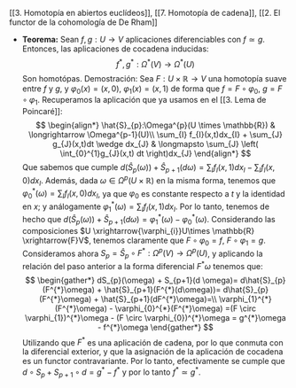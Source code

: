 [[3. Homotopía en abiertos euclídeos]], [[7. Homotopía de cadena]], [[2. El functor de la cohomología de De Rham]]

- **Teorema:** Sean $f,g:U \longrightarrow V$ aplicaciones diferenciables con $f \simeq g$. Entonces, las aplicaciones de cocadena inducidas:$$f^{*},g^{*}:\Omega^{*}(V) \longrightarrow \Omega^{*}(U)$$Son homotópas.
	Demostración: Sea $F:U\times \mathbb{R}\longrightarrow V$ una homotopía suave entre $f$ y $g$, y $\varphi_{0}(x)=(x,0)$, $\varphi_{1}(x)=(x,1)$ de forma que $f=F\circ\varphi_{0}$, $g=F\circ\varphi_{1}$. Recuperamos la aplicación que ya usamos en el [[3. Lema de Poincaré]]:$$
\begin{align*}
\hat{S}_{p}:\Omega^{p}(U \times \mathbb{R}) & \longrightarrow \Omega^{p-1}(U)\\
\sum_{I} f_{I}(x,t)dx_{I} + \sum_{J} g_{J}(x,t)dt \wedge dx_{J} & \longmapsto \sum_{J} \left( \int_{0}^{1}g_{J}(x,t) dt \right)dx_{J} 
\end{align*}
$$Que sabemos que cumple $d(\hat{S}_{p}(\omega)) + \hat{S}_{p+1}(d \omega) = \sum_{I}f_{I}(x,1)dx_{I} -\sum_{I} f_{I}(x,0) dx_{I}$. Además, dada $\omega \in \Omega^{p}(U\times \mathbb{R})$ en la misma forma, tenemos que $\varphi_{0}^{*}(\omega) =\sum_{I}f_{I}(x,0)dx_{I}$, ya que $\varphi_{0}$ es constante respecto a $t$ y la identidad en $x$; y análogamente $\varphi_{1}^{*}(\omega)=\sum_{I}f_{I}(x,1)dx_{I}$. Por lo tanto, tenemos de hecho que $d(\hat{S}_{p}(\omega)) + \hat{S}_{p+1}(d \omega)= \varphi_{1}^*(\omega)-\varphi_{0}^{*}(\omega)$.
	Considerando las composiciones $U \xrightarrow{\varphi_{i}}U\times \mathbb{R} \xrightarrow{F}V$, tenemos claramente que $F\circ \varphi_{0}=f$, $F\circ \varphi_{1}=g$. Consideramos ahora $S_{p}=\hat{S}_{p} \circ F^{*}:\Omega^{p}(V)\longrightarrow\Omega^p(U)$, y aplicando la relación del paso anterior a la forma diferencial $F^{*}\omega$ tenemos que:$$
\begin{gather*}
dS_{p}(\omega) + S_{p+1}(d \omega)= d\hat{S}_{p}(F^{*}\omega) + \hat{S}_{p+1}(F^{*}(d\omega))= d\hat{S}_{p}(F^{*}\omega) + \hat{S}_{p+1}(dF^{*}\omega)=\\ \varphi_{1}^{*}(F^{*}\omega) - \varphi_{0}^{*}(F^{*}\omega) =(F \circ \varphi_{1})^{*}\omega - (F \circ \varphi_{0})^{*}\omega = g^{*}\omega - f^{*}\omega
\end{gather*}
$$Utilizando que $F^{*}$ es una aplicación de cadena, por lo que conmuta con la diferencial exterior, y que la asignación de la aplicación de cocadena es un functor contravariante. Por lo tanto, efectivamente se cumple que $d\circ S_{p} + S_{p+1}\circ d=g^{*}-f^{*}$ y por lo tanto $f^{*}\simeq g^{*}$.